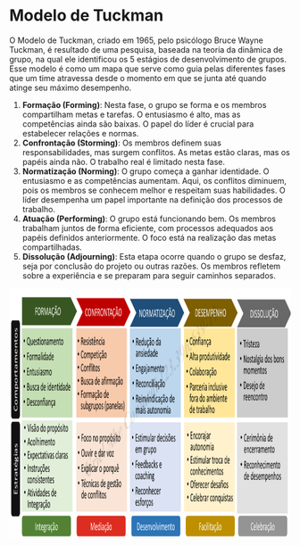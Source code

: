 # Modelo de Tuckman

O Modelo de Tuckman, criado em 1965, pelo psicólogo Bruce Wayne Tuckman, é resultado de uma pesquisa, baseada na teoria da dinâmica de grupo, na qual ele identificou os 5 estágios de desenvolvimento de grupos. Esse modelo é como um mapa que serve como guia pelas diferentes fases que um time atravessa desde o momento em que se junta até quando atinge seu máximo desempenho.

1. **Formação (Forming)**: Nesta fase, o grupo se forma e os membros compartilham metas e tarefas. O entusiasmo é alto, mas as competências ainda são baixas. O papel do líder é crucial para estabelecer relações e normas.
2. **Confrontação (Storming)**: Os membros definem suas responsabilidades, mas surgem conflitos. As metas estão claras, mas os papéis ainda não. O trabalho real é limitado nesta fase.
3. **Normatização (Norming)**: O grupo começa a ganhar identidade. O entusiasmo e as competências aumentam. Aqui, os conflitos diminuem, pois os membros se conhecem melhor e respeitam suas habilidades. O líder desempenha um papel importante na definição dos processos de trabalho.
4. **Atuação (Performing)**: O grupo está funcionando bem. Os membros trabalham juntos de forma eficiente, com processos adequados aos papéis definidos anteriormente. O foco está na realização das metas compartilhadas.
5. **Dissolução (Adjourning)**: Esta etapa ocorre quando o grupo se desfaz, seja por conclusão do projeto ou outras razões. Os membros refletem sobre a experiência e se preparam para seguir caminhos separados.


<img src="../assets/images/tuckman_model.png" alt="Alt Text" width="1200" height="450">
